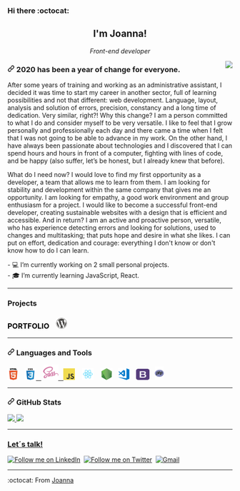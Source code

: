 ### Hi there :octocat:
<article class="markdown-body entry-content container-lg f5" itemprop="text">
	<h1 align="center"><a id="user-content--im-joanna" class="anchor" aria-hidden="true" href="#"<svg class="octicon octicon-link" viewBox="0 0 16 16" version="1.1" width="16" height="16" aria-hidden="true"><path fill-rule="evenodd" d="M7.775 3.275a.75.75 0 001.06 1.06l1.25-1.25a2 2 0 112.83 2.83l-2.5 2.5a2 2 0 01-2.83 0 .75.75 0 00-1.06 1.06 3.5 3.5 0 004.95 0l2.5-2.5a3.5 3.5 0 00-4.95-4.95l-1.25 1.25zm-4.69 9.64a2 2 0 010-2.83l2.5-2.5a2 2 0 012.83 0 .75.75 0 001.06-1.06 3.5 3.5 0 00-4.95 0l-2.5 2.5a3.5 3.5 0 004.95 4.95l1.25-1.25a.75.75 0 00-1.06-1.06l-1.25 1.25a2 2 0 01-2.83 0z"></path></svg></a> I'm Joanna!</h1>
<p align="center"><em>Front-end developer<br></em></p>
<p><a target="_blank" rel="noopener noreferrer" href="https://camo.githubusercontent.com/ec18f0210324c21c3ef3dbd060d9b635340048ed/68747470733a2f2f6d65646961312e74656e6f722e636f6d2f696d616765732f34613935306131653232316439336536353430343765636565373131616635612f74656e6f722e6769663f6974656d69643d38313035303236"><img align="right" src="https://camo.githubusercontent.com/ec18f0210324c21c3ef3dbd060d9b635340048ed/68747470733a2f2f6d65646961312e74656e6f722e636f6d2f696d616765732f34613935306131653232316439336536353430343765636565373131616635612f74656e6f722e6769663f6974656d69643d38313035303236" data-canonical-src="https://media1.tenor.com/images/4a950a1e221d93e654047ecee711af5a/tenor.gif?itemid=8105026" style="max-width:100%;"></a></p>
<h3><a id="user-content--2020-has-been-a-year-of-change-for-everyone" class="anchor" aria-hidden="true" href="#"><svg class="octicon octicon-link" viewBox="0 0 16 16" version="1.1" width="16" height="16" aria-hidden="true"><path fill-rule="evenodd" d="M7.775 3.275a.75.75 0 001.06 1.06l1.25-1.25a2 2 0 112.83 2.83l-2.5 2.5a2 2 0 01-2.83 0 .75.75 0 00-1.06 1.06 3.5 3.5 0 004.95 0l2.5-2.5a3.5 3.5 0 00-4.95-4.95l-1.25 1.25zm-4.69 9.64a2 2 0 010-2.83l2.5-2.5a2 2 0 012.83 0 .75.75 0 001.06-1.06 3.5 3.5 0 00-4.95 0l-2.5 2.5a3.5 3.5 0 004.95 4.95l1.25-1.25a.75.75 0 00-1.06-1.06l-1.25 1.25a2 2 0 01-2.83 0z"></path></svg></a> 2020 has been a year of change for everyone.</h3> 
<p>After some years of training and working as an administrative assistant, I decided it was time to start my career in another sector, full of learning possibilities and not that different: web development. Language, layout, analysis and solution of errors, precision, constancy and a long time of dedication. Very similar, right?!
Why this change? I am a person committed to what I do and consider myself to be very versatile. I like to feel that I grow personally and professionally each day and there came a time when I felt that I was not going to be able to advance in my work. On the other hand, I have always been passionate about technologies and I discovered that I can spend hours and hours in front of a computer, fighting with lines of code, and be happy (also suffer, let’s be honest, but I already knew that before).<br></p>
What do I need now? I would love to find my first opportunity as a developer, a team that allows me to learn from them. I am looking for stability and development within the same company that gives me an opportunity. I am looking for empathy, a good work environment and group enthusiasm for a project. I would like to become a successful front-end developer, creating sustainable websites with a design that is efficient and accessible.
And in return? I am an active and proactive person, versatile, who has experience detecting errors and looking for solutions, used to changes and multitasking; that puts hope and desire in what she likes. I can put on effort, dedication and courage: everything I don't know or don't know how to do I can learn.<br>
</p>
<p>- 💻 I’m currently working on 2 small personal projects.<br>
- 🎓 I’m currently learning JavaScript, React.</p>
<hr>
<h3>Projects<h3>
	
<p>	  
<a href="https://joannasmerea.com/" title="Portfolio" target="_blank" style="color:black;text-align:center;text-decoration:none;">PORTFOLIO</a>&nbsp; &nbsp;	  
 <a href="http://espaivisual.cat/2020/ims/wp/" title="Wordpress" target="_blank">
 <img src="https://raw.githubusercontent.com/github/explore/80688e429a7d4ef2fca1e82350fe8e3517d3494d/topics/wordpress/wordpress.png" width="24" height="24" class="d-block rounded-1 mr-3 flex-shrink-0" alt="wordpress logo"></a>&nbsp;&nbsp;&nbsp;
 <a href="https://joannawebdev.github.io/Netflix-with-Bootstrap/" title="Netflix" target="_blank">
<img src="https://i.ibb.co/r5krrdz/logo.png" alt=""  width="44"  class="d-block rounded-1 mr-3 flex-shrink-0"/></a></p>
<hr>
<h3><a id="user-content---languages-and-tools" class="anchor" aria-hidden="true" href="#--languages-and-tools"><svg class="octicon octicon-link" viewBox="0 0 16 16" version="1.1" width="16" height="16" aria-hidden="true"><path fill-rule="evenodd" d="M7.775 3.275a.75.75 0 001.06 1.06l1.25-1.25a2 2 0 112.83 2.83l-2.5 2.5a2 2 0 01-2.83 0 .75.75 0 00-1.06 1.06 3.5 3.5 0 004.95 0l2.5-2.5a3.5 3.5 0 00-4.95-4.95l-1.25 1.25zm-4.69 9.64a2 2 0 010-2.83l2.5-2.5a2 2 0 012.83 0 .75.75 0 001.06-1.06 3.5 3.5 0 00-4.95 0l-2.5 2.5a3.5 3.5 0 004.95 4.95l1.25-1.25a.75.75 0 00-1.06-1.06l-1.25 1.25a2 2 0 01-2.83 0z"></path></svg></a> Languages and Tools</h3>
<p>
<a target="_blank" rel="noopener noreferrer" href="https://raw.githubusercontent.com/github/explore/80688e429a7d4ef2fca1e82350fe8e3517d3494d/topics/html/html.png"><img  alt="HTML5" width="26px" src="https://raw.githubusercontent.com/github/explore/80688e429a7d4ef2fca1e82350fe8e3517d3494d/topics/html/html.png" style="max-width:100%;"></a>&nbsp; &nbsp;<a target="_blank" rel="noopener noreferrer" href="https://raw.githubusercontent.com/github/explore/80688e429a7d4ef2fca1e82350fe8e3517d3494d/topics/css/css.png"><img alt="CSS3" width="26px" src="https://raw.githubusercontent.com/github/explore/80688e429a7d4ef2fca1e82350fe8e3517d3494d/topics/css/css.png" style="max-width:100%;">&nbsp; &nbsp;</a>
<a target="_blank" rel="noopener noreferrer" href="https://raw.githubusercontent.com/github/explore/80688e429a7d4ef2fca1e82350fe8e3517d3494d/topics/sass/sass.png"><img src="https://raw.githubusercontent.com/github/explore/80688e429a7d4ef2fca1e82350fe8e3517d3494d/topics/sass/sass.png" width="34" height="34" class="d-block rounded-1 mr-3 flex-shrink-0" alt="SASS logo">&nbsp; &nbsp;<a target="_blank" rel="noopener noreferrer" href="https://raw.githubusercontent.com/github/explore/80688e429a7d4ef2fca1e82350fe8e3517d3494d/topics/javascript/javascript.png"><img alt="JavaScript" width="26px" src="https://raw.githubusercontent.com/github/explore/80688e429a7d4ef2fca1e82350fe8e3517d3494d/topics/javascript/javascript.png" style="max-width:100%;"></a>&nbsp; &nbsp;
<a target="_blank" rel="noopener noreferrer" href="https://raw.githubusercontent.com/github/explore/80688e429a7d4ef2fca1e82350fe8e3517d3494d/topics/react/react.png"><img  alt="React" width="26px" src="https://raw.githubusercontent.com/github/explore/80688e429a7d4ef2fca1e82350fe8e3517d3494d/topics/react/react.png" style="max-width:100%;"></a>
&nbsp; &nbsp;<a target="_blank" rel="noopener noreferrer" href="/topics/nodejs" title="Node.js"><img src="https://raw.githubusercontent.com/github/explore/80688e429a7d4ef2fca1e82350fe8e3517d3494d/topics/nodejs/nodejs.png" width="26" style="max-width:100%;" alt="nodejs logo"></a>&nbsp; &nbsp;<a target="_blank" rel="noopener noreferrer" href="https://raw.githubusercontent.com/github/explore/80688e429a7d4ef2fca1e82350fe8e3517d3494d/topics/visual-studio-code/visual-studio-code.png"><img alt="Visual Studio Code" width="26px" src="https://raw.githubusercontent.com/github/explore/80688e429a7d4ef2fca1e82350fe8e3517d3494d/topics/visual-studio-code/visual-studio-code.png" style="max-width:100%;"></a>
&nbsp; &nbsp;<a target="_blank" rel="noopener noreferrer" href="/topics/bootstrap" title="Bootstrap"><img src="https://raw.githubusercontent.com/github/explore/80688e429a7d4ef2fca1e82350fe8e3517d3494d/topics/bootstrap/bootstrap.png" width="30" height="25" style="max-width:100%;" alt="bootstrap logo"></a>&nbsp; &nbsp;<a target="_blank" rel="noopener noreferrer" href="/topics/php" title="PHP"><img src="https://raw.githubusercontent.com/github/explore/ccc16358ac4530c6a69b1b80c7223cd2744dea83/topics/php/php.png" width="20" height="30" style="max-width:100%;" alt="PHP logo"></a>
</p>
<hr>
<h3><a id="user-content---github-stats" class="anchor" aria-hidden="true" href="#"><svg class="octicon octicon-link" viewBox="0 0 16 16" version="1.1" width="16" height="16" aria-hidden="true"><path fill-rule="evenodd" d="M7.775 3.275a.75.75 0 001.06 1.06l1.25-1.25a2 2 0 112.83 2.83l-2.5 2.5a2 2 0 01-2.83 0 .75.75 0 00-1.06 1.06 3.5 3.5 0 004.95 0l2.5-2.5a3.5 3.5 0 00-4.95-4.95l-1.25 1.25zm-4.69 9.64a2 2 0 010-2.83l2.5-2.5a2 2 0 012.83 0 .75.75 0 001.06-1.06 3.5 3.5 0 00-4.95 0l-2.5 2.5a3.5 3.5 0 004.95 4.95l1.25-1.25a.75.75 0 00-1.06-1.06l-1.25 1.25a2 2 0 01-2.83 0z"></path></svg></a> GitHub Stats</h3>
<a align="center" href="https://github.com/joannaWebDev">
  <img height="180em" src="https://camo.githubusercontent.com/8cf1c5531d067af3c10d5cc64089934411ff81da/68747470733a2f2f6769746875622d726561646d652d73746174732e76657263656c2e6170702f6170693f757365726e616d653d4d64656c616f7361697a267468656d653d62756566792673686f775f69636f6e733d74727565" style="max-width:100%;">
  <img height="180em" src="https://camo.githubusercontent.com/8fb2bf6dd33e052b391acb96fbd2ba5775082977/68747470733a2f2f6769746875622d726561646d652d73746174732e76657263656c2e6170702f6170692f746f702d6c616e67732f3f757365726e616d653d4d64656c616f7361697a267468656d653d6275656679266c61796f75743d636f6d70616374"  style="max-width:100%;">
</a>
<hr>
<h3><a id="user-content-lets-talk-" class="anchor" aria-hidden="true" href="#lets-talk-">Let´s talk!</a></h3>
<a href="https://www.linkedin.com/in/joannasmerea/" title="Follow me on LinkedIn" rel="nofollow">
  <img width="24" alt="Follow me on LinkedIn" src="https://raw.githubusercontent.com/trekhleb/trekhleb/master/assets/icons/linkedin.svg" style="max-width:100%;"></a>&nbsp;
  <a href="https://twitter.com/joannasmerea" title="Follow me on Twitter" rel="nofollow">
  <img width="24" alt="Follow me on Twitter" src="https://raw.githubusercontent.com/trekhleb/trekhleb/master/assets/icons/twitter.svg" style="max-width:100%;"></a>&nbsp;
 <a href="mailto:joannasmerea@gmail.com"><img src="https://camo.githubusercontent.com/bdeba5f9031848492266666b3aefa549d94ea1ad/68747470733a2f2f69636f6e732e69636f6e617263686976652e636f6d2f69636f6e732f64746166616c6f6e736f2f616e64726f69642d6c6f6c6c69706f702f32342f476d61696c2d69636f6e2e706e67" alt="Gmail" style="max-width:100%;"></a></p>
<hr>
<p>:octocat: From <a href="https://github.com/joannaWebDev">Joanna</a></p>

